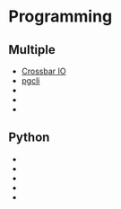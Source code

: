 # Programming

## Multiple

- [Crossbar IO](https://crossbar.io/)
- [pgcli](https://www.pgcli.com/)
- []()
- []()
- []()

## Python

- []()
- []()
- []()
- []()
- []()
